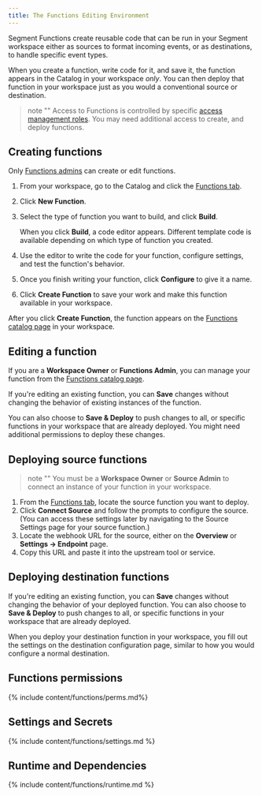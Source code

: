 ```yaml
---
title: The Functions Editing Environment
---
```



Segment Functions create reusable code that can be run in your Segment workspace either as sources to format incoming events, or as destinations, to handle specific event types.

When you create a function, write code for it, and save it, the function appears in the Catalog in your workspace _only_. You can then deploy that function in your workspace just as you would a conventional source or destination.

> note ""
> Access to Functions is controlled by specific [access management roles](#functions-permissions). You may need additional access to create, and deploy functions.


## Creating functions

Only [Functions admins](#functions-permissions) can create or edit functions.

1. From your workspace, go to the Catalog and click the [Functions tab](https://app.segment.com/goto-my-workspace/functions/catalog).
2. Click **New Function**.
3. Select the type of function you want to build, and click **Build**.

   When you click **Build**, a code editor appears. Different template code is available depending on which type of function you created.
4. Use the editor to write the code for your function, configure settings, and test the function's behavior.
5. Once you finish writing your function, click **Configure** to give it a name.
6. Click **Create Function** to save your work and make this function available in your workspace.

After you click **Create Function**, the function appears on the [Functions catalog page](https://app.segment.com/goto-my-workspace/functions/catalog/) in your workspace.


## Editing a function

If you are a **Workspace Owner** or **Functions Admin**, you can manage your function from the [Functions catalog page](https://app.segment.com/goto-my-workspace/functions/catalog/).

If you're editing an existing function, you can **Save** changes without changing the behavior of existing instances of the function.

You can also choose to **Save & Deploy** to push changes to all, or specific functions in your workspace that are already deployed. You might need additional permissions to deploy these changes.

## Deploying source functions

> note ""
> You must be a **Workspace Owner** or **Source Admin** to connect an instance of your function in your workspace.

1. From the [Functions tab](https://app.segment.com/goto-my-workspace/functions/catalog), locate the source function you want to deploy.
2. Click **Connect Source** and follow the prompts to configure the source. (You can access these settings later by navigating to the Source Settings page for your source function.)
3. Locate the webhook URL for the source, either on the **Overview** or **Settings → Endpoint** page.
4. Copy this URL and paste it into the upstream tool or service.


## Deploying destination functions

If you're editing an existing function, you can **Save** changes without changing the behavior of your deployed function. You can also choose to **Save & Deploy** to push changes to all, or specific functions in your workspace that are already deployed.

When you deploy your destination function in your workspace, you fill out the settings on the destination configuration page, similar to how you would configure a normal destination.



## Functions permissions

{% include content/functions/perms.md%}

## ️Settings and Secrets

{% include content/functions/settings.md %}

## Runtime and Dependencies

{% include content/functions/runtime.md %}
